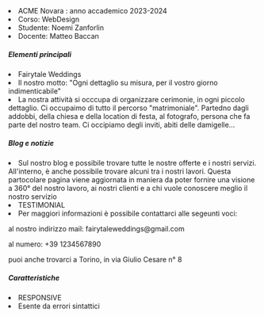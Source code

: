 <li>ACME Novara : anno accademico 2023-2024</a></li>
<li>Corso: WebDesign</a></li>
<li>Studente: Noemi Zanforlin</a></li>
<li>Docente: Matteo Baccan</a></li>
<h5><b></b>Elementi principali</h5>
<li>Fairytale Weddings</a></li>
<li>Il nostro motto: "Ogni dettaglio su misura, per il vostro giorno indimenticabile" </a></li>
<li>La nostra attività si occcupa di organizzare cerimonie, in ogni piccolo dettaglio. Ci occupaimo di tutto il percorso "matrimoniale". Partedno dagli addobbi, della chiesa e della location di festa, al fotografo, persona che fa parte del nostro team. Ci occipiamo degli inviti, abiti delle damigelle...</a></li>
<h5><b></b>Blog e notizie</h5>
<li>Sul nostro blog e possibile trovare tutte le nostre offerte e i nostri servizi. All'interno, è anche possibile trovare alcuni tra i nostri lavori. Questa partocolare pagina viene aggiornata in maniera da poter fornire una visione a 360° del nostro lavoro, ai nostri clienti e a chi vuole conoscere meglio il nostro servizio </a></li>

<li>TESTIMONIAL</a></li>

<li>Per maggiori informazioni è possibile contattarci alle segeunti voci:</a></li>
     </p>al nostro indirizzo mail: fairytaleweddings@gmail.com</a></li>
     </p>al numero: +39 1234567890</a></li>
     </p>puoi anche trovarci a Torino, in via Giulio Cesare n° 8</a></li>
<h5><b></b>Caratteristiche</h5>
<li>RESPONSIVE</a></li>
<li>Esente da errori sintattici</a></li>
